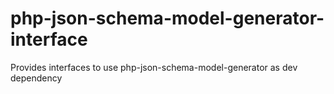 # php-json-schema-model-generator-interface
Provides interfaces to use php-json-schema-model-generator as dev dependency
